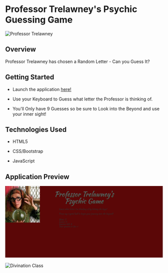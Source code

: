 # Professor Trelawney's Psychic Guessing Game

![Professor Trelawney](https://media.giphy.com/media/mZpUtFH4Rcmgo/giphy.gif)

## Overview

Professor Trelawney has chosen a Random Letter - Can you Guess It? 

## Getting Started

* Launch the application [here!] 

* Use your Keyboard to Guess what letter the Professor is thinking of. 

* You'll Only have 9 Guesses so be sure to Look into the Beyond and use your inner sight!

## Technologies Used

* HTML5

* CSS/Bootstrap

* JavaScript

## Application Preview

![Professor Trelawney's Psychic Game](/assets/images/psychicGame.jpg)



![Divination Class](https://media.giphy.com/media/zAEuMm5irzwVq/giphy.gif)


[here!]: https://njedic.github.io/Professor-Trelawneys-Psychic-Game/